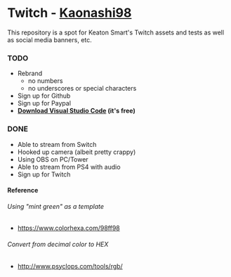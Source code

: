 # Twitch - [Kaonashi98](https://www.twitch.tv/kaonashi98)
This repository is a spot for Keaton Smart's Twitch assets and tests as well as social media banners, etc.

### TODO
* Rebrand
  * no numbers
  * no underscores or special characters
* Sign up for Github
* Sign up for Paypal
* **[Download Visual Studio Code](https://code.visualstudio.com/) (it's free)**

### DONE
* Able to stream from Switch
* Hooked up camera (albeit pretty crappy)
* Using OBS on PC/Tower
* Able to stream from PS4 with audio
* Sign up for Twitch


#### Reference
###### Using "mint green" as a template 
* https://www.colorhexa.com/98ff98

###### Convert from decimal color to HEX
* http://www.psyclops.com/tools/rgb/